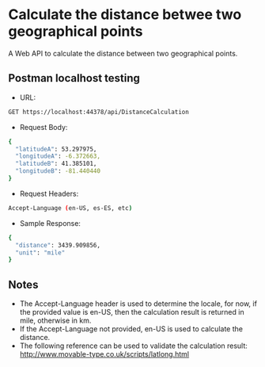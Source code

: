 # Calculate the distance betwee two geographical points
A Web API to calculate the distance between two geographical points.

## Postman localhost testing
- URL:
```sh
GET https://localhost:44378/api/DistanceCalculation
```

- Request Body:
```sh
{
  "latitudeA": 53.297975,
  "longitudeA": -6.372663,
  "latitudeB": 41.385101,
  "longitudeB": -81.440440
}
```

- Request Headers:
```sh
Accept-Language (en-US, es-ES, etc)
```

- Sample Response:
```sh
{
  "distance": 3439.909856,
  "unit": "mile"
}
```

## Notes
- The Accept-Language header is used to determine the locale, for now, if the provided value is en-US, then the calculation result is returned in mile, otherwise in km.
- If the Accept-Language not provided, en-US is used to calculate the distance.
- The following reference can be used to validate the calculation result: http://www.movable-type.co.uk/scripts/latlong.html